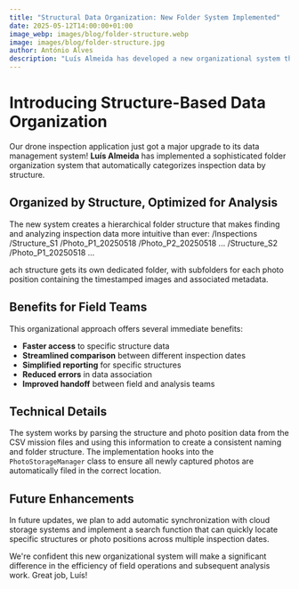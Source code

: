 ```yaml
---
title: "Structural Data Organization: New Folder System Implemented"
date: 2025-05-12T14:00:00+01:00
image_webp: images/blog/folder-structure.webp
image: images/blog/folder-structure.jpg
author: António Alves
description: "Luís Almeida has developed a new organizational system that automatically sorts inspection data by structure."
---
```


# Introducing Structure-Based Data Organization

Our drone inspection application just got a major upgrade to its data management system! **Luís Almeida** has implemented a sophisticated folder organization system that automatically categorizes inspection data by structure.

## Organized by Structure, Optimized for Analysis

The new system creates a hierarchical folder structure that makes finding and analyzing inspection data more intuitive than ever:
/Inspections
/Structure_S1
/Photo_P1_20250518
/Photo_P2_20250518
...
/Structure_S2
/Photo_P1_20250518
...

ach structure gets its own dedicated folder, with subfolders for each photo position containing the timestamped images and associated metadata.

## Benefits for Field Teams

This organizational approach offers several immediate benefits:

- **Faster access** to specific structure data
- **Streamlined comparison** between different inspection dates
- **Simplified reporting** for specific structures
- **Reduced errors** in data association
- **Improved handoff** between field and analysis teams

## Technical Details

The system works by parsing the structure and photo position data from the CSV mission files and using this information to create a consistent naming and folder structure. The implementation hooks into the `PhotoStorageManager` class to ensure all newly captured photos are automatically filed in the correct location.

## Future Enhancements

In future updates, we plan to add automatic synchronization with cloud storage systems and implement a search function that can quickly locate specific structures or photo positions across multiple inspection dates.

We're confident this new organizational system will make a significant difference in the efficiency of field operations and subsequent analysis work. Great job, Luís!